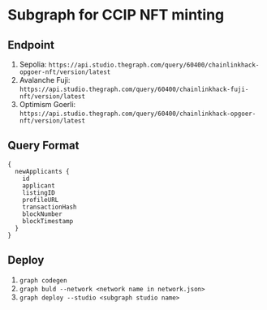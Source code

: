 # Subgraph for CCIP NFT minting

## Endpoint

1. Sepolia: `https://api.studio.thegraph.com/query/60400/chainlinkhack-opgoer-nft/version/latest`
2. Avalanche Fuji: `https://api.studio.thegraph.com/query/60400/chainlinkhack-fuji-nft/version/latest`
3. Optimism Goerli: `https://api.studio.thegraph.com/query/60400/chainlinkhack-opgoer-nft/version/latest`

## Query Format

```
{
  newApplicants {
    id
    applicant
    listingID
    profileURL
    transactionHash
    blockNumber
    blockTimestamp
  }
}
```

## Deploy

1. `graph codegen`
2. `graph buld --network <network name in network.json>`
3. `graph deploy --studio <subgraph studio name>`
